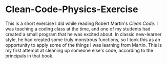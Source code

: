 # Clean-Code-Physics-Exercise

This is a short exercise I did while reading Robert Martin's _Clean Code_.  I was teaching a coding class at the time, and one of my students had created a small program that he was excited about.  In classic new-learner style, he had created some truly monstrous functions, so I took this as an opportunity to apply some of the things I was learning from Martin.  This is my first attempt at cleaning up someone else's code, according to the principals in that book.
